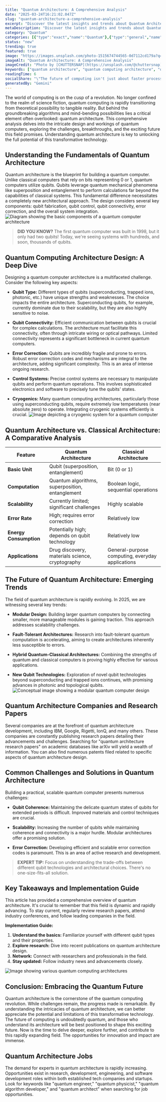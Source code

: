 ```yaml
---
title: "Quantum Architecture: A Comprehensive Analysis"
date: "2025-03-24T16:21:02.047Z"
slug: "quantum-architecture-a-comprehensive-analysis"
excerpt: "Discover the latest insights and trends about Quantum Architecture. This comprehensive guide covers everything you need to know about Quantum Architecture in 2025."
metaDescription: "Discover the latest insights and trends about Quantum Architecture. This comprehensive guide covers everything you need to know about Quantum Architecture ..."
category: "Quantum"
categories: [{"type":"exact","name":"Quantum"},{"type":"general","name":"Computer Science"},{"type":"medium","name":"Software Engineering"},{"type":"specific","name":"Parallel Computing"},{"type":"niche","name":"Fault Tolerance"}]
status: "new"
trending: true
featured: true
image: "https://images.unsplash.com/photo-1515674744565-0d7112cd179a?q=85&w=1200&fit=max&fm=webp&auto=compress"
imageAlt: "Quantum Architecture: A Comprehensive Analysis"
imageCredit: "Photo by [CHUTTERSNAP](https://unsplash.com/@chuttersnap) on Unsplash"
keywords: ["quantum architecture", "quantum computing architecture", "quantum computer architecture design", "best quantum architecture", "future of quantum architecture", "quantum architecture research papers", "quantum architecture companies", "quantum architecture jobs", "how does quantum architecture work", "quantum architecture vs classical architecture"]
readingTime: 6
socialShare: "\"The future of computing isn't just about faster processors; it's about fundamentally redefining computation itself through revolutionary quantum architecture.\""
generatedBy: "Gemini"
---
```




The world of computing is on the cusp of a revolution.  No longer confined to the realm of science fiction, quantum computing is rapidly transitioning from theoretical possibility to tangible reality.  But behind the groundbreaking algorithms and mind-bending possibilities lies a critical element often overlooked: quantum architecture. This comprehensive analysis delves into the intricate design and workings of quantum computers, exploring the challenges, breakthroughs, and the exciting future this field promises.  Understanding quantum architecture is key to unlocking the full potential of this transformative technology.

## Understanding the Fundamentals of Quantum Architecture

Quantum architecture is the blueprint for building a quantum computer. Unlike classical computers that rely on bits representing 0 or 1, quantum computers utilize qubits.  Qubits leverage quantum mechanical phenomena like superposition and entanglement to perform calculations far beyond the capabilities of classical systems.  This fundamental difference necessitates a completely new architectural approach.  The design considers several key components: qubit fabrication, qubit control, qubit connectivity, error correction, and the overall system integration.  ![Diagram showing the basic components of a quantum computer architecture](https://images.unsplash.com/photo-1534380084627-2d94b8093f99?q=85&w=1200&fit=max&fm=webp&auto=compress)

> **DID YOU KNOW?**  The first quantum computer was built in 1998, but it only had two qubits!  Today, we're seeing systems with hundreds, and soon, thousands of qubits.

## Quantum Computing Architecture Design: A Deep Dive

Designing a quantum computer architecture is a multifaceted challenge.  Consider the following key aspects:

* **Qubit Type:**  Different types of qubits (superconducting, trapped ions, photonic, etc.) have unique strengths and weaknesses. The choice impacts the entire architecture.  Superconducting qubits, for example, currently dominate due to their scalability, but they are also highly sensitive to noise.

* **Qubit Connectivity:**  Efficient communication between qubits is crucial for complex calculations.  The architecture must facilitate this connectivity, often through intricate wiring or optical pathways.  Limited connectivity represents a significant bottleneck in current quantum computers.

* **Error Correction:**  Qubits are incredibly fragile and prone to errors.  Robust error correction codes and mechanisms are integral to the architecture, adding significant complexity.  This is an area of intense ongoing research.

* **Control Systems:**  Precise control systems are necessary to manipulate qubits and perform quantum operations.  This involves sophisticated electronics and software to precisely tune the qubits' states.

* **Cryogenics:** Many quantum computing architectures, particularly those using superconducting qubits, require extremely low temperatures (near absolute zero) to operate.  Integrating cryogenic systems efficiently is crucial. ![Image depicting a cryogenic system for a quantum computer](https://images.unsplash.com/photo-1515674744565-0d7112cd179a?q=85&w=1200&fit=max&fm=webp&auto=compress)

## Quantum Architecture vs. Classical Architecture: A Comparative Analysis

| Feature          | Quantum Architecture                               | Classical Architecture                             |
|-----------------|----------------------------------------------------|----------------------------------------------------|
| **Basic Unit**   | Qubit (superposition, entanglement)               | Bit (0 or 1)                                      |
| **Computation**  | Quantum algorithms, superposition, entanglement    | Boolean logic, sequential operations             |
| **Scalability**  | Currently limited; significant challenges           | Highly scalable                                     |
| **Error Rate**   | High; requires error correction                    | Relatively low                                      |
| **Energy Consumption** | Potentially high; depends on qubit technology     | Relatively low                                      |
| **Applications** | Drug discovery, materials science, cryptography   | General-purpose computing, everyday applications |

## The Future of Quantum Architecture: Emerging Trends

The field of quantum architecture is rapidly evolving.  In 2025, we are witnessing several key trends:

* **Modular Design:**  Building larger quantum computers by connecting smaller, more manageable modules is gaining traction.  This approach addresses scalability challenges.

* **Fault-Tolerant Architectures:**  Research into fault-tolerant quantum computation is accelerating, aiming to create architectures inherently less susceptible to errors.

* **Hybrid Quantum-Classical Architectures:**  Combining the strengths of quantum and classical computers is proving highly effective for various applications.

* **New Qubit Technologies:**  Exploration of novel qubit technologies beyond superconducting and trapped ions continues, with promising advances in photonic and topological qubits.  ![Conceptual image showing a modular quantum computer design](https://images.unsplash.com/photo-1638787377553-0547687f3a87?q=85&w=1200&fit=max&fm=webp&auto=compress)

## Quantum Architecture Companies and Research Papers

Several companies are at the forefront of quantum architecture development, including IBM, Google, Rigetti, IonQ, and many others.  These companies are constantly publishing research papers detailing their advancements and challenges.  Searching for "quantum architecture research papers" on academic databases like arXiv will yield a wealth of information.  You can also find numerous patents filed related to specific aspects of quantum architecture design.

## Common Challenges and Solutions in Quantum Architecture

Building a practical, scalable quantum computer presents numerous challenges:

* **Qubit Coherence:** Maintaining the delicate quantum states of qubits for extended periods is difficult.  Improved materials and control techniques are crucial.

* **Scalability:**  Increasing the number of qubits while maintaining coherence and connectivity is a major hurdle.  Modular architectures offer a promising solution.

* **Error Correction:**  Developing efficient and scalable error correction codes is paramount.  This is an area of active research and development.

> **EXPERT TIP:** Focus on understanding the trade-offs between different qubit technologies and architectural choices. There's no one-size-fits-all solution.

## Key Takeaways and Implementation Guide

This article has provided a comprehensive overview of quantum architecture.  It's crucial to remember that this field is dynamic and rapidly advancing.  To stay current, regularly review research papers, attend industry conferences, and follow leading companies in the field.

**Implementation Guide:**

1. **Understand the basics:** Familiarize yourself with different qubit types and their properties.
2. **Explore research:**  Dive into recent publications on quantum architecture design.
3. **Network:** Connect with researchers and professionals in the field.
4. **Stay updated:**  Follow industry news and advancements closely.

![Image showing various quantum computing architectures](https://images.unsplash.com/photo-1548919185-abab5a27ca89?q=85&w=1200&fit=max&fm=webp&auto=compress)

## Conclusion: Embracing the Quantum Future

Quantum architecture is the cornerstone of the quantum computing revolution. While challenges remain, the progress made is remarkable.  By understanding the intricacies of quantum architecture, we can better appreciate the potential and limitations of this transformative technology. The future of computing is undoubtedly quantum, and those who understand its architecture will be best positioned to shape this exciting future.  Now is the time to delve deeper, explore further, and contribute to this rapidly expanding field.  The opportunities for innovation and impact are immense.

## Quantum Architecture Jobs

The demand for experts in quantum architecture is rapidly increasing.  Opportunities exist in research, development, engineering, and software development roles within both established tech companies and startups.  Look for keywords like "quantum engineer," "quantum physicist," "quantum algorithm developer," and "quantum architect" when searching for job opportunities.
